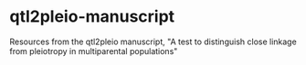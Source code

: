 # qtl2pleio-manuscript
Resources from the qtl2pleio manuscript, "A test to distinguish close linkage from pleiotropy in multiparental populations"
